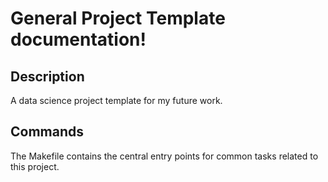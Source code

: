 # General Project Template documentation!

## Description

A data science project template for my future work.

## Commands

The Makefile contains the central entry points for common tasks related to this project.

